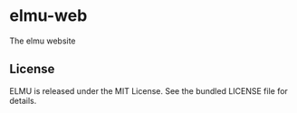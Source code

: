 # elmu-web

The elmu website

## License

ELMU is released under the MIT License. See the bundled LICENSE file for details.
